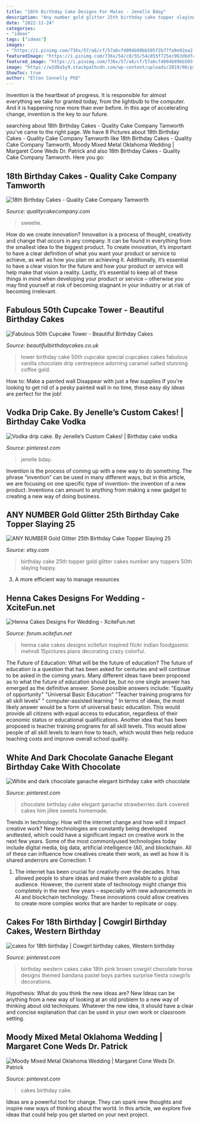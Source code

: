 ```yaml
---
title: "18th Birthday Cake Designs For Males - Jenelle Bday"
description: "Any number gold glitter 25th birthday cake topper slaying 25"
date: "2022-11-24"
categories:
- "ideas"
tags: ["ideas"]
images:
- "https://i.pinimg.com/736x/57/a6/cf/57a6cf4094b99bb505f2b77fa9e92ea2.jpg"
featuredImage: "https://i.pinimg.com/736x/54/c8/55/54c855f725ec963dbdfa4de8589aff0e.jpg"
featured_image: "https://i.pinimg.com/736x/57/a6/cf/57a6cf4094b99bb505f2b77fa9e92ea2.jpg"
image: "https://w2d8a5y9.stackpathcdn.com/wp-content/uploads/2019/06/pink-sweetie-drip-custom-topper-645x1030.jpg"
ShowToc: true
author: "Elton Connelly PhD"
---
```



Invention is the heartbeat of progress. It is responsible for almost everything we take for granted today, from the lightbulb to the computer. And it is happening now more than ever before. In this age of accelerating change, invention is the key to our future.

	

		
searching about 18th Birthday Cakes - Quality Cake Company Tamworth you've came to the right page. We have 8 Pictures about 18th Birthday Cakes - Quality Cake Company Tamworth like 18th Birthday Cakes - Quality Cake Company Tamworth, Moody Mixed Metal Oklahoma Wedding | Margaret Cone Weds Dr. Patrick and also 18th Birthday Cakes - Quality Cake Company Tamworth. Here you go:
		
    
## 18th Birthday Cakes - Quality Cake Company Tamworth

<img loading=lazy src="https://w2d8a5y9.stackpathcdn.com/wp-content/uploads/2019/06/pink-sweetie-drip-custom-topper-645x1030.jpg" onerror="this.onerror=null;this.src='https://tse1.mm.bing.net/th?id=OIP.OZDz75f5IwYsE50lPAZxJAHaL0&amp;pid=15.1';" alt="18th Birthday Cakes - Quality Cake Company Tamworth">

_Source: qualitycakecompany.com_

>sweetie. 

	

How do we create innovation?
Innovation is a process of thought, creativity and change that occurs in any company. It can be found in everything from the smallest idea to the biggest product. To create innovation, it’s important to have a clear definition of what you want your product or service to achieve, as well as how you plan on achieving it. Additionally, it’s essential to have a clear vision for the future and how your product or service will help make that vision a reality. Lastly, it’s essential to keep all of these things in mind when developing your product or service – otherwise you may find yourself at risk of becoming stagnant in your industry or at risk of becoming irrelevant.

    
## Fabulous 50th Cupcake Tower - Beautiful Birthday Cakes

<img loading=lazy src="http://beautifulbirthdaycakes.co.uk/wp-content/uploads/2017/10/IMG_1192-768x1024.jpg" onerror="this.onerror=null;this.src='https://tse4.mm.bing.net/th?id=OIP.zcu20uijraf2QM2Is2j3VQHaJ4&amp;pid=15.1';" alt="Fabulous 50th Cupcake Tower - Beautiful Birthday Cakes">

_Source: beautifulbirthdaycakes.co.uk_

>tower birthday cake 50th cupcake special cupcakes cakes fabulous vanilla chocolate drip centrepiece adorning caramel salted stunning coffee gold. 

	

How to: Make a painted wall Disappear with just a few supplies
If you're looking to get rid of a pesky painted wall in no time, these easy diy ideas are perfect for the job!

    
## Vodka Drip Cake. By Jenelle’s Custom Cakes! | Birthday Cake Vodka

<img loading=lazy src="https://i.pinimg.com/736x/54/c8/55/54c855f725ec963dbdfa4de8589aff0e.jpg" onerror="this.onerror=null;this.src='https://tse3.mm.bing.net/th?id=OIP.fGmnaT-RxGc2CIifwVnKagHaKr&amp;pid=15.1';" alt="Vodka drip cake. By Jenelle’s Custom Cakes! | Birthday cake vodka">

_Source: pinterest.com_

>jenelle bday. 

	

Invention is the process of coming up with a new way to do something. The phrase “invention” can be used in many different ways, but in this article, we are focusing on one specific type of invention- the invention of a new product. Inventions can amount to anything from making a new gadget to creating a new way of doing business.

    
## ANY NUMBER Gold Glitter 25th Birthday Cake Topper Slaying 25

<img loading=lazy src="https://img0.etsystatic.com/184/1/12940379/il_570xN.1271812326_a3j3.jpg" onerror="this.onerror=null;this.src='https://tse4.mm.bing.net/th?id=OIP.KMvfIDEdEb1dDEjaBRNSCgHaJ4&amp;pid=15.1';" alt="ANY NUMBER Gold Glitter 25th Birthday Cake Topper Slaying 25">

_Source: etsy.com_

>birthday cake 25th topper gold glitter cakes number any toppers 50th slaying happy. 

	

3. A more efficient way to manage resources

    
## Henna Cakes Designs For Wedding - XciteFun.net

<img loading=lazy src="https://img.xcitefun.net/users/2015/01/372597,xcitefun-henna-cakes-2.jpg" onerror="this.onerror=null;this.src='https://tse2.mm.bing.net/th?id=OIP.Ywuk-eI0SnJQ-_4sodcL5AHaI_&amp;pid=15.1';" alt="Henna Cakes Designs For Wedding - XciteFun.net">

_Source: forum.xcitefun.net_

>henna cake cakes designs xcitefun inspired flickr indian foodgasmic mehndi 15pictures plans decorating crazy colorful. 

	

The Future of Education: What will be the future of education?
The future of education is a question that has been asked for centuries and will continue to be asked in the coming years. Many different ideas have been proposed as to what the future of education should be, but no one single answer has emerged as the definitive answer. Some possible answers include: 
"Equality of opportunity" 
"Universal Basic Education" 
"Teacher training programs for all skill levels" 
" computer-assisted learning "
In terms of ideas, the most likely answer would be a form of universal basic education. This would provide all citizens with equal access to education, regardless of their economic status or educational qualifications. Another idea that has been proposed is teacher training programs for all skill levels. This would allow people of all skill levels to learn how to teach, which would then help reduce teaching costs and improve overall school quality.

    
## White And Dark Chocolate Ganache Elegant Birthday Cake With Chocolate

<img loading=lazy src="https://i.pinimg.com/736x/57/a6/cf/57a6cf4094b99bb505f2b77fa9e92ea2.jpg" onerror="this.onerror=null;this.src='https://tse3.mm.bing.net/th?id=OIP.V9x38dqGnGtk0yEqaK5mCAHaH2&amp;pid=15.1';" alt="White and dark chocolate ganache elegant birthday cake with chocolate">

_Source: pinterest.com_

>chocolate birthday cake elegant ganache strawberries dark covered cakes him jillee sweets homemade. 

	

Trends in technology: How will the internet change and how will it impact creative work?
New technologies are constantly being developed andtested, which could have a significant impact on creative work in the next few years. Some of the most commonlyused technologies today include digital media, big data, artificial intelligence (AI), and blockchain. All of these can influence how creatives create their work, as well as how it is shared anderrors are Correction: 1
1) The internet has been crucial for creativity over the decades. It has allowed people to share ideas and make them available to a global audience. However, the current state of technology might change this completely in the next few years – especially with new advancements in AI and blockchain technology. These innovations could allow creatives to create more complex works that are harder to replicate or copy.

    
## Cakes For 18th Birthday | Cowgirl Birthday Cakes, Western Birthday

<img loading=lazy src="https://i.pinimg.com/736x/67/cb/c3/67cbc33345caee27e5b52bd2d556608f--th-birthday-party-birthday-cakes-for-girls.jpg" onerror="this.onerror=null;this.src='https://tse4.mm.bing.net/th?id=OIP.BJPhFpcfVobHRi31N4tuiAHaJ3&amp;pid=15.1';" alt="cakes for 18th birthday | Cowgirl birthday cakes, Western birthday">

_Source: pinterest.com_

>birthday western cakes cake 18th pink brown cowgirl chocolate horse designs themed bandana pastel boys parties surprise fiesta cowgirls decorations. 

	

Hypothesis: What do you think the new ideas are?
New Ideas can be anything from a new way of looking at an old problem to a new way of thinking about old techniques. Whatever the new idea, it should have a clear and concise explanation that can be used in your own work or classroom setting.

    
## Moody Mixed Metal Oklahoma Wedding | Margaret Cone Weds Dr. Patrick

<img loading=lazy src="https://i.pinimg.com/736x/30/01/71/300171bea557d74ae278591b3a584804.jpg" onerror="this.onerror=null;this.src='https://tse4.mm.bing.net/th?id=OIP.QwHzM5_UsnRAgoYRcb7ZgQHaLG&amp;pid=15.1';" alt="Moody Mixed Metal Oklahoma Wedding | Margaret Cone Weds Dr. Patrick">

_Source: pinterest.com_

>cakes birthday cake. 

	

Ideas are a powerful tool for change. They can spark new thoughts and inspire new ways of thinking about the world. In this article, we explore five ideas that could help you get started on your next project.

